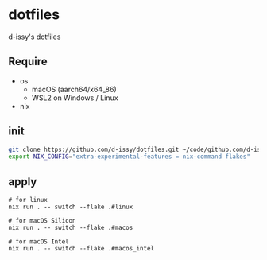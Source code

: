 # dotfiles

d-issy's dotfiles

## Require

- os
  - macOS (aarch64/x64_86)
  - WSL2 on Windows / Linux
- nix

## init

```sh
git clone https://github.com/d-issy/dotfiles.git ~/code/github.com/d-issy/dotfiles
export NIX_CONFIG="extra-experimental-features = nix-command flakes"
```

## apply

```
# for linux
nix run . -- switch --flake .#linux

# for macOS Silicon
nix run . -- switch --flake .#macos

# for macOS Intel
nix run . -- switch --flake .#macos_intel
```
